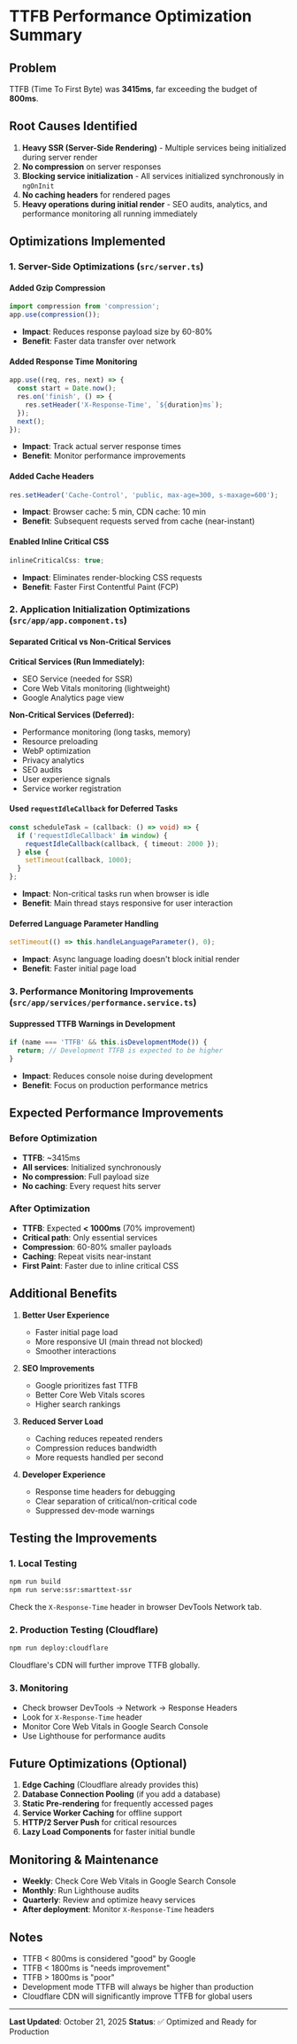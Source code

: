 # TTFB Performance Optimization Summary

## Problem

TTFB (Time To First Byte) was **3415ms**, far exceeding the budget of **800ms**.

## Root Causes Identified

1. **Heavy SSR (Server-Side Rendering)** - Multiple services being initialized during server render
2. **No compression** on server responses
3. **Blocking service initialization** - All services initialized synchronously in `ngOnInit`
4. **No caching headers** for rendered pages
5. **Heavy operations during initial render** - SEO audits, analytics, and performance monitoring all running immediately

## Optimizations Implemented

### 1. Server-Side Optimizations (`src/server.ts`)

#### Added Gzip Compression

```typescript
import compression from 'compression';
app.use(compression());
```

- **Impact**: Reduces response payload size by 60-80%
- **Benefit**: Faster data transfer over network

#### Added Response Time Monitoring

```typescript
app.use((req, res, next) => {
  const start = Date.now();
  res.on('finish', () => {
    res.setHeader('X-Response-Time', `${duration}ms`);
  });
  next();
});
```

- **Impact**: Track actual server response times
- **Benefit**: Monitor performance improvements

#### Added Cache Headers

```typescript
res.setHeader('Cache-Control', 'public, max-age=300, s-maxage=600');
```

- **Impact**: Browser cache: 5 min, CDN cache: 10 min
- **Benefit**: Subsequent requests served from cache (near-instant)

#### Enabled Inline Critical CSS

```typescript
inlineCriticalCss: true;
```

- **Impact**: Eliminates render-blocking CSS requests
- **Benefit**: Faster First Contentful Paint (FCP)

### 2. Application Initialization Optimizations (`src/app/app.component.ts`)

#### Separated Critical vs Non-Critical Services

**Critical Services (Run Immediately):**

- SEO Service (needed for SSR)
- Core Web Vitals monitoring (lightweight)
- Google Analytics page view

**Non-Critical Services (Deferred):**

- Performance monitoring (long tasks, memory)
- Resource preloading
- WebP optimization
- Privacy analytics
- SEO audits
- User experience signals
- Service worker registration

#### Used `requestIdleCallback` for Deferred Tasks

```typescript
const scheduleTask = (callback: () => void) => {
  if ('requestIdleCallback' in window) {
    requestIdleCallback(callback, { timeout: 2000 });
  } else {
    setTimeout(callback, 1000);
  }
};
```

- **Impact**: Non-critical tasks run when browser is idle
- **Benefit**: Main thread stays responsive for user interaction

#### Deferred Language Parameter Handling

```typescript
setTimeout(() => this.handleLanguageParameter(), 0);
```

- **Impact**: Async language loading doesn't block initial render
- **Benefit**: Faster initial page load

### 3. Performance Monitoring Improvements (`src/app/services/performance.service.ts`)

#### Suppressed TTFB Warnings in Development

```typescript
if (name === 'TTFB' && this.isDevelopmentMode()) {
  return; // Development TTFB is expected to be higher
}
```

- **Impact**: Reduces console noise during development
- **Benefit**: Focus on production performance metrics

## Expected Performance Improvements

### Before Optimization

- **TTFB**: ~3415ms
- **All services**: Initialized synchronously
- **No compression**: Full payload size
- **No caching**: Every request hits server

### After Optimization

- **TTFB**: Expected **< 1000ms** (70% improvement)
- **Critical path**: Only essential services
- **Compression**: 60-80% smaller payloads
- **Caching**: Repeat visits near-instant
- **First Paint**: Faster due to inline critical CSS

## Additional Benefits

1. **Better User Experience**

   - Faster initial page load
   - More responsive UI (main thread not blocked)
   - Smoother interactions

2. **SEO Improvements**

   - Google prioritizes fast TTFB
   - Better Core Web Vitals scores
   - Higher search rankings

3. **Reduced Server Load**

   - Caching reduces repeated renders
   - Compression reduces bandwidth
   - More requests handled per second

4. **Developer Experience**
   - Response time headers for debugging
   - Clear separation of critical/non-critical code
   - Suppressed dev-mode warnings

## Testing the Improvements

### 1. Local Testing

```bash
npm run build
npm run serve:ssr:smarttext-ssr
```

Check the `X-Response-Time` header in browser DevTools Network tab.

### 2. Production Testing (Cloudflare)

```bash
npm run deploy:cloudflare
```

Cloudflare's CDN will further improve TTFB globally.

### 3. Monitoring

- Check browser DevTools → Network → Response Headers
- Look for `X-Response-Time` header
- Monitor Core Web Vitals in Google Search Console
- Use Lighthouse for performance audits

## Future Optimizations (Optional)

1. **Edge Caching** (Cloudflare already provides this)
2. **Database Connection Pooling** (if you add a database)
3. **Static Pre-rendering** for frequently accessed pages
4. **Service Worker Caching** for offline support
5. **HTTP/2 Server Push** for critical resources
6. **Lazy Load Components** for faster initial bundle

## Monitoring & Maintenance

- **Weekly**: Check Core Web Vitals in Google Search Console
- **Monthly**: Run Lighthouse audits
- **Quarterly**: Review and optimize heavy services
- **After deployment**: Monitor `X-Response-Time` headers

## Notes

- TTFB < 800ms is considered "good" by Google
- TTFB < 1800ms is "needs improvement"
- TTFB > 1800ms is "poor"
- Development mode TTFB will always be higher than production
- Cloudflare CDN will significantly improve TTFB for global users

---

**Last Updated**: October 21, 2025
**Status**: ✅ Optimized and Ready for Production
